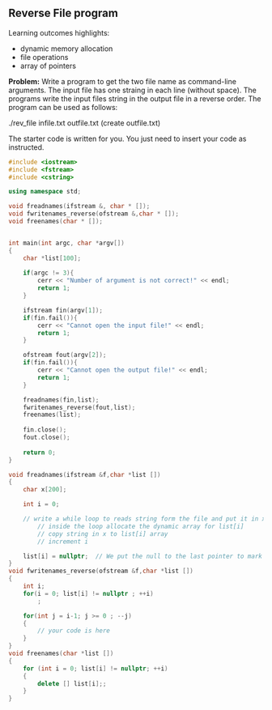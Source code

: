 ## Reverse File program

Learning outcomes highlights: 
- dynamic memory allocation
- file operations
- array of pointers

**Problem:** Write a program to get the two file name as command-line arguments. The input file has one straing in each line (without space). The programs write the input files string in the output file in a reverse order. The program can be used as follows: 

./rev_file infile.txt outfile.txt (create outfile.txt)

The starter code is written for you. You just need to insert your code as instructed.


```C++
#include <iostream>
#include <fstream>
#include <cstring>

using namespace std;

void freadnames(ifstream &, char * []);
void fwritenames_reverse(ofstream &,char * []);
void freenames(char * []);


int main(int argc, char *argv[])
{
	char *list[100];
    
    if(argc != 3){
    	cerr << "Number of argument is not correct!" << endl;
    	return 1;
    }

	ifstream fin(argv[1]);
	if(fin.fail()){
		cerr << "Cannot open the input file!" << endl;
		return 1;
	}

	ofstream fout(argv[2]);
	if(fin.fail()){
		cerr << "Cannot open the output file!" << endl;
		return 1;
	}

	freadnames(fin,list);
	fwritenames_reverse(fout,list);
	freenames(list);
	
	fin.close();
	fout.close();
	
	return 0; 
}

void freadnames(ifstream &f,char *list [])
{
	char x[200];

	int i = 0;

	// write a while loop to reads string form the file and put it in x till the end file
		// inside the loop allocate the dynamic array for list[i]
		// copy string in x to list[i] array
		// increment i 

	list[i] = nullptr;  // We put the null to the last pointer to mark that the last element in list
}
void fwritenames_reverse(ofstream &f,char *list [])
{
	int i;
	for(i = 0; list[i] != nullptr ; ++i)
		;

	for(int j = i-1; j >= 0 ; --j)
	{
		// your code is here
	}
}
void freenames(char *list [])
{
	for (int i = 0; list[i] != nullptr; ++i)
	{
		delete [] list[i];;
	}
}
```
